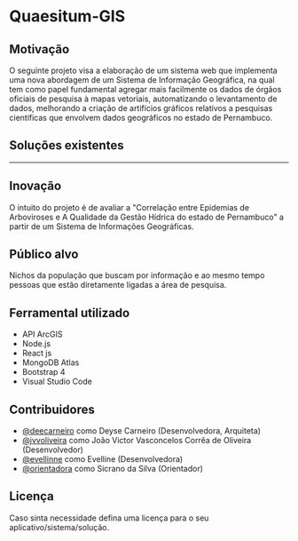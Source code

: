 # Quaesitum-GIS

## Motivação
O seguinte projeto visa a elaboração de um sistema web que implementa uma nova abordagem de um Sistema de Informação Geográfica, na qual tem como papel fundamental agregar mais facilmente os dados de órgãos oficiais de pesquisa à mapas vetoriais, automatizando o levantamento de dados, melhorando a criação de artifícios gráficos relativos a pesquisas científicas que envolvem dados geográficos no estado de Pernambuco.

## Soluções existentes
----

## Inovação
O intuito do projeto é de avaliar a "Correlação entre Epidemias de Arboviroses e A Qualidade da Gestão Hídrica do estado de Pernambuco" a partir de um Sistema de Informações Geográficas.

## Público alvo
Nichos da população que buscam por informação e ao mesmo tempo pessoas que estão diretamente ligadas a área de pesquisa. 

## Ferramental utilizado
* API ArcGIS
* Node.js
* React js
* MongoDB Atlas
* Bootstrap 4
* Visual Studio Code

## Contribuidores
- [@deecarneiro](https://github.com/deecarneiro) como Deyse Carneiro (Desenvolvedora, Arquiteta)
- [@jvvoliveira](https://github.com/jvvoliveira) como João Victor Vasconcelos Corrêa de Oliveira (Desenvolvedor)
- [@evellinne](https://github.com/evellinne) como Evelline (Desenvolvedora)
- [@orientadora](https://github.com/orientadora) como Sicrano da Silva (Orientador)

## Licença
Caso sinta necessidade defina uma licença para o seu aplicativo/sistema/solução.
